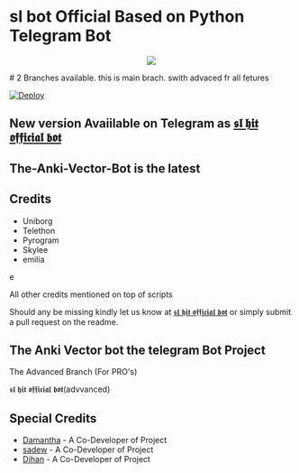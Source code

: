 
# sl bot Official Based on Python Telegram Bot
<p align="center">
  <img src="https://telegra.ph/file/066343aa558e9348abadb.jpg">
</p>
# 2 Branches available. this is main brach. swith advaced fr all fetures

[![Deploy](https://www.herokucdn.com/deploy/button.svg)](https://heroku.com/deploy?template=https://github.com/sl-bot-Official/Group-Manage.git)


## New version Avaiilable on Telegram as [𝖘𝖑 𝖍𝖎𝖙 𝖔𝖋𝖋𝖎𝖈𝖎𝖆𝖑 𝖇𝖔𝖙](https://t.me/slhitofficial_bot)
## The-Anki-Vector-Bot is the latest




## Credits

 - Uniborg
 - Telethon
 - Pyrogram
 - Skylee
 - emilia

e

All other credits mentioned on top of scripts

Should any be missing kindly let us know at [𝖘𝖑 𝖍𝖎𝖙 𝖔𝖋𝖋𝖎𝖈𝖎𝖆𝖑 𝖇𝖔𝖙](https://t.me/slhitbotofficial) or simply submit a pull request on the readme.

## The Anki Vector bot the telegram Bot Project
The Advanced Branch (For PRO's)

𝖘𝖑 𝖍𝖎𝖙 𝖔𝖋𝖋𝖎𝖈𝖎𝖆𝖑 𝖇𝖔𝖙(advvanced)

## Special Credits
- [Damantha](https://github.com/Damantha126) - A Co-Developer of Project
- [sadew](https://github.com/sadew451) - A Co-Developer of Project
- [Dihan](https://github.com/dihanrandila1) - A Co-Developer of Project

